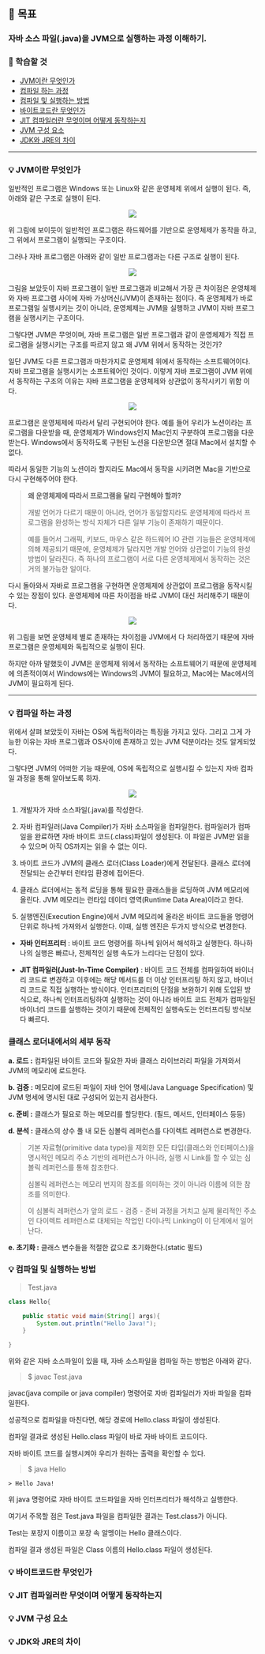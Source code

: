 ## 🎯 목표
### 자바 소스 파일(.java)을 JVM으로 실행하는 과정 이해하기.

### 📌 학습할 것
- [JVM이란 무엇인가](#-jvm이란-무엇인가)
- [컴파일 하는 과정](#-컴파일-하는-과정)
- [컴파일 및 실행하는 방법](#-컴파일-및-실행하는-방법)
- [바이트코드란 무엇인가](#-바이트코드란-무엇인가)
- [JIT 컴파일러란 무엇이며 어떻게 동작하는지](#-jit-컴파일러란-무엇이며-어떻게-동작하는지)
- [JVM 구성 요소](#-jvm-구성-요소)
- [JDK와 JRE의 차이](#-jdk와-jre의-차이)

---

### 💡 JVM이란 무엇인가

일반적인 프로그램은 Windows 또는 Linux와 같은 운영체제 위에서 실행이 된다. 즉, 아래와 같은 구조로 실행이 된다.

<p align="center"><img src="../img/chap1_4.png"></p>

위 그림에 보이듯이 일반적인 프로그램은 하드웨어를 기반으로 운영체제가 동작을 하고, 그 위에서 프로그램이 실행되는 구조이다.

그러나 자바 프로그램은 아래와 같이 일반 프로그램과는 다른 구조로 실행이 된다.

<p align="center"><img src="../img/chap1_5.png"></p>

그림을 보았듯이 자바 프로그램이 일반 프로그램과 비교해서 가장 큰 차이점은 운영체제와 자바 프로그램 사이에 자바 가상머신(JVM)이 존재하는 점이다.
즉 운영체제가 바로 프로그램일 실행시키는 것이 아니라, 운영체제는 JVM을 실행하고 JVM이 자바 프로그램을 실행시키는 구조이다.

그렇다면 JVM은 무엇이며, 자바 프로그램은 일반 프로그램과 같이 운영체제가 직접 프로그램을 실행시키는 구조를 따르지 않고 왜 JVM 위에서 동작하는 것인가?

일단 JVM도 다른 프로그램과 마찬가지로 운영체제 위에서 동작하는 소프트웨어이다. 자바 프로그램을 실행시키는 소프트웨어인 것이다.
이렇게 자바 프로그램이 JVM 위에서 동작하는 구조의 이유는 자바 프로그램을 운영체제와 상관없이 동작시키기 위함 이다.

<p align="center"><img src="../img/chap1_6.png"></p>

프로그램은 운영체제에 따라서 달리 구현되어야 한다. 예를 들어 우리가 노션이라는 프로그램을 다운받을 때, 운영체제가 Windows인지 Mac인지 구분하여 프로그램을 다운받는다.
Windows에서 동작하도록 구현된 노션을 다운받으면 절대 Mac에서 설치할 수 없다.

따라서 동일한 기능의 노션이라 할지라도 Mac에서 동작을 시키려면 Mac을 기반으로 다시 구현해주어야 한다.

> __왜 운영체제에 따라서 프로그램을 달리 구현해야 할까?__
> 
> 개발 언어가 다르기 때문이 아니라, 언어가 동일할지라도 운영체제에 따라서 프로그램을 완성하는 방식 자체가 다른 일부 기능이 존재하기 때문이다.
>
> 예를 들어서 그래픽, 키보드, 마우스 같은 하드웨어 IO 관련 기능들은 운영체제에 의해 제공되기 때문에, 운영체제가 달라지면 개발 언어와 상관없이 기능의 완성방법이 달라진다. 
> 즉 하나의 프로그램이 서로 다른 운영체제에서 동작하는 것은 거의 불가능한 일이다.

다시 돌아와서 자바로 프로그램을 구현하면 운영체제에 상관없이 프로그램을 동작시킬 수 있는 장점이 있다. 운영체제에 따른 차이점을 바로 JVM이 대신 처리해주기 때문이다.

<p align="center"><img src="../img/chap1_7.jpg"></p>

위 그림을 보면 운영체제 별로 존재하는 차이점을 JVM에서 다 처리하였기 때문에 자바 프로그램은 운영체제와 독립적으로 실행이 된다.

하지만 아까 말했듯이 JVM은 운영체제 위에서 동작하는 소프트웨어기 때문에 운영체제에 의존적이여서 Windows에는 Windows의 JVM이 필요하고, Mac에는 Mac에서의 JVM이 필요하게 된다.

---

### 💡 컴파일 하는 과정

위에서 살펴 보았듯이 자바는 OS에 독립적이라는 특징을 가지고 있다. 그리고 그게 가능한 이유는 자바 프로그램과 OS사이에 존재하고 있는 JVM 덕분이라는 것도 알게되었다. 

그렇다면 JVM의 어떠한 기능 때문에, OS에 독립적으로 실행시킬 수 있는지 자바 컴파일 과정을 통해 알아보도록 하자.

<p align="center"><img src="../img/chap1_8.png"></p>

1. 개발자가 자바 소스파일(.java)를 작성한다.

2. 자바 컴파일러(Java Compiler)가 자바 소스파일을 컴파일한다.
컴파일러가 컴파일을 완료하면 자바 바이트 코드(.class)파일이 생성된다. 이 파일은 JVM만 읽을 수 있으며 아직 OS까지는 읽을 수 없는 이다.

3. 바이트 코드가 JVM의 클래스 로더(Class Loader)에게 전달된다. 클래스 로더에 전달되는 순간부터 런타임 환경에 접어든다.

4. 클래스 로더에서는 동적 로딩을 통해 필요한 클래스들을 로딩하여 JVM 메모리에 올린다. JVM 메모리는 런타임 데이터 영역(Runtime Data Area)이라고 한다.

5. 실행엔진(Execution Engine)에서 JVM 메모리에 올라온 바이트 코드들을 명령어 단위로 하나씩 가져와서 실행한다. 
이때, 실행 엔진은 두가지 방식으로 변경한다.

- __자바 인터프리터__ : 바이트 코드 명령어를 하나씩 읽어서 해석하고 실행한다. 하나하나의 실행은 빠르나, 전체적인 실행 속도가 느리다는 단점이 있다.

- __JIT 컴파일러(Just-In-Time Compiler)__ : 바이트 코드 전체를 컴파일하여 바이너리 코드로 변경하고 이후에는 해당 메서드를 더 이상 인터프리팅 하지 않고, 바이너리 코드로 직접 실행하는 방식이다. 
인터프리터의 단점을 보완하기 위해 도입된 방식으로, 하나씩 인터프리팅하여 실행하는 것이 아니라 바이트 코드 전체가 컴파일된 바이너리 코드를 실행하는 것이기 때문에 전체적인 실행속도는 인터프리팅 방식보다 빠르다.



### 클래스 로더내에서의 세부 동작
__a. 로드 :__ 컴파일된 바이트 코드와 필요한 자바 클래스 라이브러리 파일을 가져와서 JVM의 메모리에 로드한다.

__b. 검증 :__ 메모리에 로드된 파일이 자바 언어 명세(Java Language Specification) 및 JVM 명세에 명시된 대로 구성되어 있는지 검사한다.

__c. 준비 :__ 클래스가 필요로 하는 메모리를 할당한다. (필드, 메서드, 인터페이스 등등) 

__d. 분석 :__ 클래스의 상수 풀 내 모든 심볼릭 레퍼런스를 다이렉트 레퍼런스로 변경한다.

> 기본 자료형(primitive data type)을 제외한 모든 타입(클래스와 인터페이스)을 명시적인 메모리 주소 기반의 레퍼런스가 아니라, 실행 시 Link를 할 수 있는 심볼릭 레퍼런스를 통해 참조한다.
> 
> 심볼릭 레퍼런스는 메모리 번지의 참조를 의미하는 것이 아니라 이름에 의한 참조를 의미한다.
> 
> 이 심볼릭 레퍼런스가 앞의 로드 - 검증 - 준비 과정을 거치고 실제 물리적인 주소인 다이렉트 레퍼런스로 대체되는 작업인 다이나믹 Linking이 이 단계에서 일어난다.

__e. 초기화 :__ 클래스 변수들을 적절한 값으로 초기화한다.(static 필드)


### 💡 컴파일 및 실행하는 방법

> Test.java

```java
class Hello{

    public static void main(String[] args){
        System.out.println("Hello Java!");
    }

}
```

위와 같은 자바 소스파일이 있을 때, 자바 소스파일을 컴파일 하는 방법은 아래와 같다.

> $ javac Test.java

javac(java compile or java compiler) 명령어로 자바 컴파일러가 자바 파일을 컴파일한다.

성공적으로 컴파일을 마친다면, 해당 경로에 Hello.class 파일이 생성된다.

컴파일 결과로 생성된 Hello.class 파일이 바로 자바 바이트 코드이다.

자바 바이트 코드를 실행시켜야 우리가 원하는 출력을 확인할 수 있다.

> $ java Hello

```
> Hello Java!
```

위 java 명령어로 자바 바이트 코드파일을 자바 인터프리터가 해석하고 실행한다.

여기서 주목할 점은 Test.java 파일을 컴파일한 결과는 Test.class가 아니다.

Test는 포장지 이름이고 포장 속 알멩이는 Hello 클래스이다.

컴파일 결과 생성된 파일은 Class 이름의 Hello.class 파일이 생성된다.

### 💡 바이트코드란 무엇인가



### 💡 JIT 컴파일러란 무엇이며 어떻게 동작하는지



### 💡 JVM 구성 요소



### 💡 JDK와 JRE의 차이
